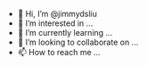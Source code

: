 - 👋 Hi, I’m @jimmydsliu
- 👀 I’m interested in ...
- 🌱 I’m currently learning ...
- 💞️ I’m looking to collaborate on ...
- 📫 How to reach me ...

<!---
jimmydsliu/jimmydsliu is a ✨ special ✨ repository because its `README.md` (this file) appears on your GitHub profile.
You can click the Preview link to take a look at your changes.
--->
